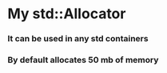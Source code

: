 # My std::Allocator
###  It can be used in any std containers
###  By default allocates 50 mb of memory
